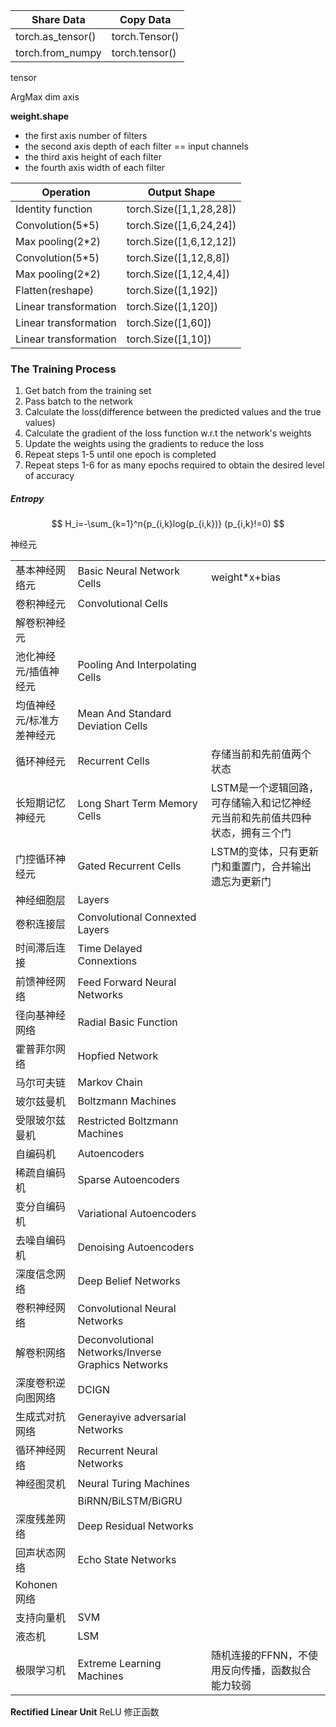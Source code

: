 
| Share Data        | Copy Data      |
| ----------------- | -------------- |
| torch.as_tensor() | torch.Tensor() |
| torch.from_numpy  | torch.tensor() |

tensor 

ArgMax dim axis

**weight.shape**

- the first axis number of filters
- the second axis depth of each filter == input channels
- the third axis height of each filter
- the fourth axis width of each filter



| Operation             | Output Shape            |
| --------------------- | ----------------------- |
| Identity function     | torch.Size([1,1,28,28]) |
| Convolution(5*5)      | torch.Size([1,6,24,24]) |
| Max pooling(2*2)      | torch.Size([1,6,12,12]) |
| Convolution(5*5)      | torch.Size([1,12,8,8])  |
| Max pooling(2*2)      | torch.Size([1,12,4,4])  |
| Flatten(reshape)      | torch.Size([1,192])     |
| Linear transformation | torch.Size([1,120])     |
| Linear transformation | torch.Size([1,60])      |
| Linear transformation | torch.Size([1,10])      |

### The Training Process

1. Get batch from the training set
2. Pass batch to the network
3. Calculate the loss(difference between the predicted values and the true values)
4. Calculate the gradient of the loss function w.r.t the network's weights
5. Update the weights using the gradients to reduce the loss
6. Repeat steps 1-5 until one epoch is completed
7. Repeat steps 1-6 for as many epochs required to obtain the desired level of accuracy

##### Entropy

$$
H_i=-\sum_{k=1}^n{p_{i,k}log(p_{i,k})}
 (p_{i,k}!=0)
$$



神经元



|                           |                                                    |                                                              |
| ------------------------- | -------------------------------------------------- | ------------------------------------------------------------ |
| 基本神经网络元            | Basic Neural Network Cells                         | weight*x+bias                                                |
| 卷积神经元                | Convolutional Cells                                |                                                              |
| 解卷积神经元              |                                                    |                                                              |
| 池化神经元/插值神经元     | Pooling And Interpolating Cells                    |                                                              |
| 均值神经元/标准方差神经元 | Mean And Standard Deviation Cells                  |                                                              |
| 循环神经元                | Recurrent Cells                                    | 存储当前和先前值两个状态                                     |
| 长短期记忆神经元          | Long Shart Term Memory Cells                       | LSTM是一个逻辑回路，可存储输入和记忆神经元当前和先前值共四种状态，拥有三个门 |
| 门控循环神经元            | Gated Recurrent Cells                              | LSTM的变体，只有更新门和重置门，合并输出遗忘为更新门         |
| 神经细胞层                | Layers                                             |                                                              |
| 卷积连接层                | Convolutional Connexted Layers                     |                                                              |
| 时间滞后连接              | Time Delayed Connextions                           |                                                              |
| 前馈神经网络              | Feed Forward Neural Networks                       |                                                              |
| 径向基神经网络            | Radial Basic Function                              |                                                              |
| 霍普菲尔网络              | Hopfied Network                                    |                                                              |
| 马尔可夫链                | Markov Chain                                       |                                                              |
| 玻尔兹曼机                | Boltzmann Machines                                 |                                                              |
| 受限玻尔兹曼机            | Restricted Boltzmann Machines                      |                                                              |
| 自编码机                  | Autoencoders                                       |                                                              |
| 稀疏自编码机              | Sparse Autoencoders                                |                                                              |
| 变分自编码机              | Variational Autoencoders                           |                                                              |
| 去噪自编码机              | Denoising Autoencoders                             |                                                              |
| 深度信念网络              | Deep Belief Networks                               |                                                              |
| 卷积神经网络              | Convolutional Neural Networks                      |                                                              |
| 解卷积网络                | Deconvolutional Networks/Inverse Graphics Networks |                                                              |
| 深度卷积逆向图网络        | DCIGN                                              |                                                              |
| 生成式对抗网络            | Generayive adversarial Networks                    |                                                              |
| 循环神经网络              | Recurrent Neural Networks                          |                                                              |
| 神经图灵机                | Neural Turing Machines                             |                                                              |
|                           | BiRNN/BiLSTM/BiGRU                                 |                                                              |
| 深度残差网络              | Deep Residual Networks                             |                                                              |
| 回声状态网络              | Echo State Networks                                |                                                              |
| Kohonen 网络              |                                                    |                                                              |
| 支持向量机                | SVM                                                |                                                              |
| 液态机                    | LSM                                                |                                                              |
| 极限学习机                | Extreme Learning Machines                          | 随机连接的FFNN，不使用反向传播，函数拟合能力较弱             |

 **Rectified Linear Unit**  ReLU	修正函数